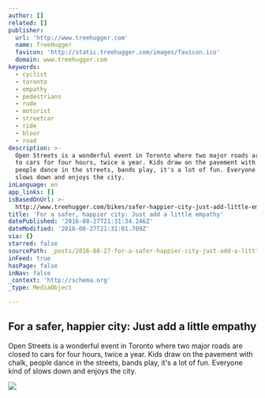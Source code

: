 ```yaml
---
author: []
related: []
publisher:
  url: 'http://www.treehugger.com'
  name: TreeHugger
  favicon: 'http://static.treehugger.com/images/favicon.ico'
  domain: www.treehugger.com
keywords:
  - cyclist
  - toronto
  - empathy
  - pedestrians
  - rude
  - motorist
  - streetcar
  - ride
  - bloor
  - road
description: >-
  Open Streets is a wonderful event in Toronto where two major roads are closed
  to cars for four hours, twice a year. Kids draw on the pavement with chalk,
  people dance in the streets, bands play, it's a lot of fun. Everyone kind of
  slows down and enjoys the city.
inLanguage: en
app_links: []
isBasedOnUrl: >-
  http://www.treehugger.com/bikes/safer-happier-city-just-add-little-empathy.html
title: 'For a safer, happier city: Just add a little empathy'
datePublished: '2016-08-27T21:31:34.246Z'
dateModified: '2016-08-27T21:31:01.709Z'
via: {}
starred: false
sourcePath: _posts/2016-08-27-for-a-safer-happier-city-just-add-a-little-empathy.md
inFeed: true
hasPage: false
inNav: false
_context: 'http://schema.org'
_type: MediaObject

---
```

<article style=""><h1>For a safer, happier city: Just add a little empathy</h1><p>Open Streets is a wonderful event in Toronto where two major roads are closed to cars for four hours, twice a year. Kids draw on the pavement with chalk, people dance in the streets, bands play, it's a lot of fun. Everyone kind of slows down and enjoys the city.</p><img src="http://media.treehugger.com/assets/images/2016/08/IMG_6038.jpg.650x0_q70_crop-smart.jpg" /></article>